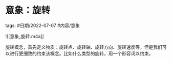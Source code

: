 意象：旋转
====


tags: #日期/2022-07-07 #内容/意象 


![[意象_旋转.m4a]]


旋转概念，首先定义物质：旋转点、旋转轴、旋转方向、旋转速度等。但是我们可以进行更细致的约束该概念。比如什么类型的旋转，用一个形容词以约束。